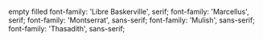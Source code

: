 <i class="fa-regular fa-heart"></i>
empty
<i class="fa-solid fa-heart"></i>
filled
<i class="fa-regular fa-bolt-lightning"></i>
<i class="fa-solid fa-paper-plane"></i>
<i class="fa-solid fa-pen-to-square"></i>
<i class="fa-solid fa-share-from-square"></i>
<i className="fa-regular fa-calendar"></i>
<i className="fa-regular fa-clock"></i>
font-family: 'Libre Baskerville', serif;
font-family: 'Marcellus', serif;
font-family: 'Montserrat', sans-serif;
font-family: 'Mulish', sans-serif;
font-family: 'Thasadith', sans-serif;
